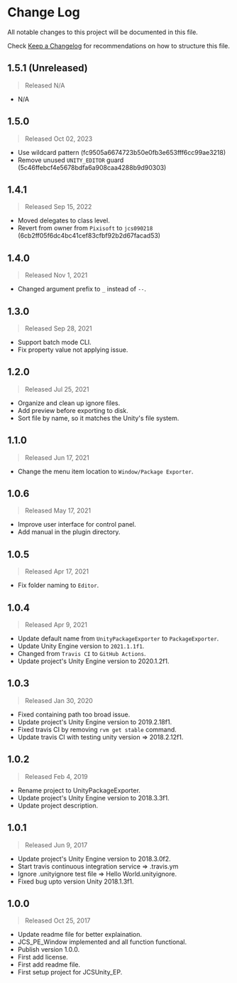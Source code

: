 # Change Log

All notable changes to this project will be documented in this file.

Check [Keep a Changelog](http://keepachangelog.com/) for recommendations on how to structure this file.


## 1.5.1 (Unreleased)
> Released N/A

- N/A

## 1.5.0
> Released Oct 02, 2023

* Use wildcard pattern (fc9505a6674723b50e0fb3e653fff6cc99ae3218)
* Remove unused `UNITY_EDITOR` guard (5c46ffebcf4e5678bdfa6a908caa4288b9d90303)

## 1.4.1
> Released Sep 15, 2022

* Moved delegates to class level.
* Revert from owner from `Pixisoft` to `jcs090218` (6cb2ff05f6dc4bc41cef83cfbf92b2d67facad53)

## 1.4.0
> Released Nov 1, 2021

* Changed argument prefix to `_` instead of `--`.

## 1.3.0
> Released Sep 28, 2021

* Support batch mode CLI.
* Fix property value not applying issue.

## 1.2.0
> Released Jul 25, 2021

* Organize and clean up ignore files.
* Add preview before exporting to disk.
* Sort file by name, so it matches the Unity's file system.

## 1.1.0
> Released Jun 17, 2021

* Change the menu item location to `Window/Package Exporter`.

## 1.0.6
> Released May 17, 2021

* Improve user interface for control panel.
* Add manual in the plugin directory.

## 1.0.5
> Released Apr 17, 2021

* Fix folder naming to `Editor`.

## 1.0.4
> Released Apr 9, 2021

* Update default name from `UnityPackageExporter` to `PackageExporter`.
* Update Unity Engine version to `2021.1.1f1`.
* Changed from `Travis CI` to `GitHub Actions`.
* Update project's Unity Engine version to 2020.1.2f1.

## 1.0.3
> Released Jan 30, 2020

* Fixed containing path too broad issue.
* Update project's Unity Engine version to 2019.2.18f1.
* Fixed travis CI by removing `rvm get stable` command.
* Update travis CI with testing unity version => 2018.2.12f1.

## 1.0.2
> Released Feb 4, 2019

* Rename project to UnityPackageExporter.
* Update project's Unity Engine version to 2018.3.3f1.
* Update project description.

## 1.0.1
> Released Jun 9, 2017

* Update project's Unity Engine version to 2018.3.0f2.
* Start travis continuous integration service => .travis.ym
* Ignore .unityignore test file => Hello World.unityignore.
* Fixed bug upto version Unity 2018.1.3f1.

## 1.0.0
> Released Oct 25, 2017

* Update readme file for better explaination.
* JCS_PE_Window implemented and all function functional.
* Publish version 1.0.0.
* First add license.
* First add readme file.
* First setup project for JCSUnity_EP.
